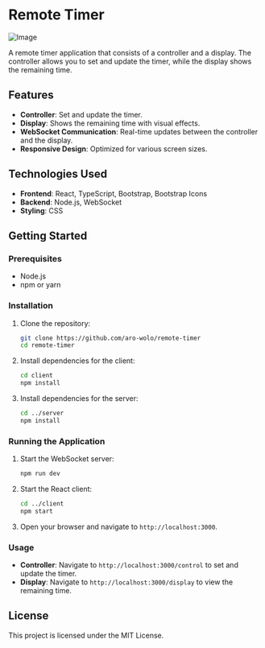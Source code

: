 # Remote Timer

![Image](https://github.com/user-attachments/assets/ac856850-aabc-41e5-9825-ee54e1557de7)

A remote timer application that consists of a controller and a display. The controller allows you to set and update the timer, while the display shows the remaining time.

## Features

- **Controller**: Set and update the timer.
- **Display**: Shows the remaining time with visual effects.
- **WebSocket Communication**: Real-time updates between the controller and the display.
- **Responsive Design**: Optimized for various screen sizes.

## Technologies Used

- **Frontend**: React, TypeScript, Bootstrap, Bootstrap Icons
- **Backend**: Node.js, WebSocket
- **Styling**: CSS

## Getting Started

### Prerequisites

- Node.js
- npm or yarn

### Installation

1. Clone the repository:

    ```sh
    git clone https://github.com/aro-wolo/remote-timer
    cd remote-timer
    ```

2. Install dependencies for the client:

    ```sh
    cd client
    npm install
    ```

3. Install dependencies for the server:

    ```sh
    cd ../server
    npm install
    ```

### Running the Application

1. Start the WebSocket server:

    ```sh
    npm run dev
    ```

2. Start the React client:

    ```sh
    cd ../client
    npm start
    ```

3. Open your browser and navigate to `http://localhost:3000`.

### Usage

- **Controller**: Navigate to `http://localhost:3000/control` to set and update the timer.
- **Display**: Navigate to `http://localhost:3000/display` to view the remaining time.

## License

This project is licensed under the MIT License.
